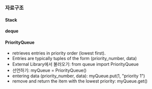 ### 자료구조
#### Stack
#### deque
#### PriorityQueue
- retrieves entries in priority order (lowest first).
- Entries are typically tuples of the form (priority_number, data)
- External Library에서 불러오기: from queue import PriorityQueue
- 선언하기: myQueue = PriorityQueue()
- entering data (priority_number, data): myQueue.put(1, "priority 1")
- remove and return the item with the lowest priority: myQueue.get()
